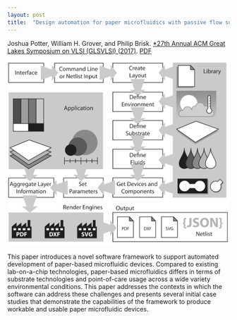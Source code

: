 ```yaml
---
layout: post
title:  "Design automation for paper microfluidics with passive flow substrates"
---
```


Joshua Potter, William H. Grover, and Philip Brisk.  [*27th Annual ACM Great Lakes Symposium on VLSI (GLSVLSI) (2017)](http://delivery.acm.org/10.1145/3070000/3060476/p215-potter.pdf?ip=169.235.32.89&id=3060476&acc=ACTIVE%20SERVICE&key=CA367851C7E3CE77%2E07CD0F60A1F839E0%2E4D4702B0C3E38B35%2E4D4702B0C3E38B35&CFID=801444610&CFTOKEN=37057408&__acm__=1503619413_7f8aa10933df9b628c1500c0bd159529). [PDF](/assets/design-automation-paper-microfluidics.pdf)

<img src="/assets/design-automation-paper-microfluidics.png">

This paper introduces a novel software framework to support automated development of paper-based microfluidic devices. Compared to existing lab-on-a-chip technologies, paper-based microfluidics differs in terms of substrate technologies and point-of-care usage across a wide variety environmental conditions. This paper addresses the contexts in which the software can address these challenges and presents several initial case studies that demonstrate the capabilities of the framework to produce workable and usable paper microfluidic devices.

